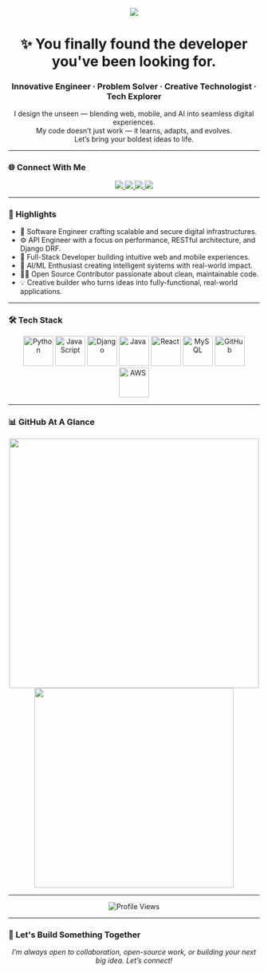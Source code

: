 <p align="center">
  <img src="https://readme-typing-svg.herokuapp.com?color=87CEFA&lines=Hey+there+Tech+Explorer!;Welcome+to+my+Digital+Realm+🚀;Let’s+turn+ideas+into+impact!;Innovation+starts+here+✨" />
</p>

<h1 align="center">✨ You finally found the developer you've been looking for.</h1>

<h3 align="center">
  <strong>Innovative Engineer · Problem Solver · Creative Technologist · Tech Explorer</strong>
</h3>


<p align="center">
  I design the unseen — blending web, mobile, and AI into seamless digital experiences. <br />
  My code doesn’t just work — it learns, adapts, and evolves. <br />
  Let’s bring your boldest ideas to life.
</p>


---

### 🌐 Connect With Me

<p align="center">
  <a href="https://njuguna-kelvin.netlify.app" target="_blank">
    <img src="https://img.shields.io/badge/Portfolio-%231DA1F2?style=for-the-badge&logo=Portfolio&logoColor=white" />
  </a>
  <a href="https://github.com/NjugunaKelvin" target="_blank">
    <img src="https://img.shields.io/badge/GitHub-%2312100E?style=for-the-badge&logo=github&logoColor=white" />
  </a>
  <a href="https://www.linkedin.com/in/njuguna-kelvin-378603220/" target="_blank">
    <img src="https://img.shields.io/badge/LinkedIn-%230077B5?style=for-the-badge&logo=linkedin&logoColor=white" />
  </a>
  <a href="https://twitter.com/NjugunaVin" target="_blank">
    <img src="https://img.shields.io/badge/Twitter-%231DA1F2?style=for-the-badge&logo=twitter&logoColor=white" />
  </a>
</p>

---

### 🧠 Highlights

- 🧱 Software Engineer crafting scalable and secure digital infrastructures.
- ⚙️ API Engineer with a focus on performance, RESTful architecture, and Django DRF.
- 📱 Full-Stack Developer building intuitive web and mobile experiences.
- 🤖 AI/ML Enthusiast creating intelligent systems with real-world impact.
- 👨‍💻 Open Source Contributor passionate about clean, maintainable code.
- 💡 Creative builder who turns ideas into fully-functional, real-world applications.


---

### 🛠️ Tech Stack

<p align="center">
  <img src="https://techstack-generator.vercel.app/python-icon.svg" width="60" alt="Python" />
  <img src="https://techstack-generator.vercel.app/js-icon.svg" width="60" alt="JavaScript" />
  <img src="https://techstack-generator.vercel.app/django-icon.svg" width="60" alt="Django" />
  <img src="https://techstack-generator.vercel.app/java-icon.svg" width="60" alt="Java" />
  <img src="https://techstack-generator.vercel.app/react-icon.svg" width="60" alt="React" />
  <img src="https://techstack-generator.vercel.app/mysql-icon.svg" width="60" alt="MySQL" />
  <img src="https://techstack-generator.vercel.app/github-icon.svg" width="60" alt="GitHub" />
  <img src="https://techstack-generator.vercel.app/aws-icon.svg" width="60" alt="AWS" />
</p>

---

### 📊 GitHub At A Glance

<p align="center">
  <img width="500" src="https://github-readme-stats.vercel.app/api?username=NjugunaKelvin&show_icons=true&theme=vision-friendly-dark" />
  <img width="400" src="https://github-readme-stats.vercel.app/api/top-langs/?username=NjugunaKelvin&layout=compact&theme=vision-friendly-dark" />
</p>

---

<p align="center">
  <img src="https://komarev.com/ghpvc/?username=NjugunaKelvin&style=for-the-badge&color=orange" alt="Profile Views"/>
</p>

---

### 💬 Let's Build Something Together

<p align="center"><em>I’m always open to collaboration, open-source work, or building your next big idea. Let’s connect!</em></p>
